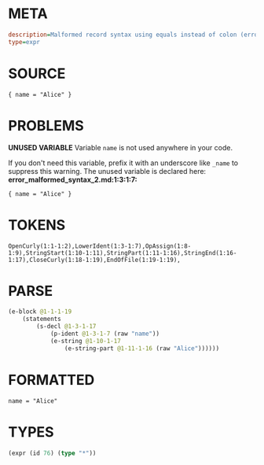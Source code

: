 # META
~~~ini
description=Malformed record syntax using equals instead of colon (error case)
type=expr
~~~
# SOURCE
~~~roc
{ name = "Alice" }
~~~
# PROBLEMS
**UNUSED VARIABLE**
Variable ``name`` is not used anywhere in your code.

If you don't need this variable, prefix it with an underscore like `_name` to suppress this warning.
The unused variable is declared here:
**error_malformed_syntax_2.md:1:3:1:7:**
```roc
{ name = "Alice" }
```


# TOKENS
~~~zig
OpenCurly(1:1-1:2),LowerIdent(1:3-1:7),OpAssign(1:8-1:9),StringStart(1:10-1:11),StringPart(1:11-1:16),StringEnd(1:16-1:17),CloseCurly(1:18-1:19),EndOfFile(1:19-1:19),
~~~
# PARSE
~~~clojure
(e-block @1-1-1-19
	(statements
		(s-decl @1-3-1-17
			(p-ident @1-3-1-7 (raw "name"))
			(e-string @1-10-1-17
				(e-string-part @1-11-1-16 (raw "Alice"))))))
~~~
# FORMATTED
~~~roc
name = "Alice"
~~~
# TYPES
~~~clojure
(expr (id 76) (type "*"))
~~~
